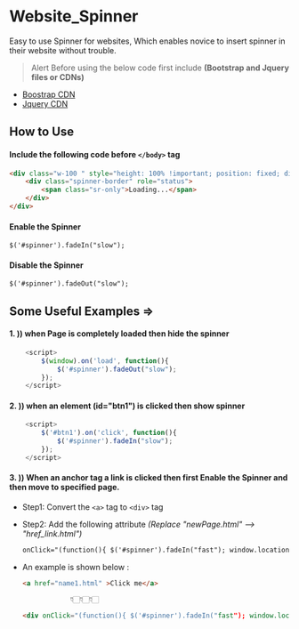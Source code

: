 # Website_Spinner

 Easy to use Spinner for websites, Which enables novice to insert spinner in their website without trouble.

> Alert Before using the below code first include **(Bootstrap and Jquery files or CDNs)**

- [Boostrap CDN](https://getbootstrap.com/docs/4.0/getting-started/introduction/)
- [Jquery CDN](https://code.jquery.com/)

## How to Use

#### Include the following code before `</body>` tag

``` HTML
<div class="w-100 " style="height: 100% !important; position: fixed; display: flex; justify-content: center; align-items: center; z-index: 99999; background-color: rgba(0, 0, 0, 0.5); top: 0; left: 0; color:mintcream;" id="spinner">
    <div class="spinner-border" role="status">
        <span class="sr-only">Loading...</span>
    </div>
</div>
```

#### Enable the Spinner

`$('#spinner').fadeIn("slow");`

#### Disable the Spinner

`$('#spinner').fadeOut("slow");`

## Some Useful Examples =>

#### 1. )) when Page is completely loaded then hide the spinner

``` JavaScript
    <script>
        $(window).on('load', function(){
            $('#spinner').fadeOut("slow");
        });
    </script>
```

#### 2. )) when an element (id="btn1") is clicked then show spinner

``` JavaScript
    <script>
        $('#btn1').on('click', function(){
            $('#spinner').fadeIn("slow");
        });
    </script>
```

#### 3. )) When an anchor tag a link is clicked then first Enable the Spinner and then move to specified page.

- Step1:  Convert the `<a>` tag to `<div>` tag

- Step2:  Add the following attribute _(Replace "newPage.html" --> "href_link.html")_

    ``` HTML
    onClick="(function(){ $('#spinner').fadeIn("fast"); window.location.href = "newPage.html"; })();"
    ```

- An example is shown below :

    ``` HTML
    <a href="name1.html" >Click me</a>

                👇🏻👇🏻👇🏻

    <div onClick="(function(){ $('#spinner').fadeIn("fast"); window.location.href = "name1.html"; })();" >Click me</div>

    ```
